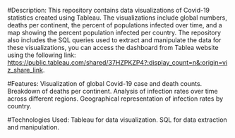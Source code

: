 #Description:
This repository contains data visualizations of Covid-19 statistics created using Tableau. The visualizations include global numbers, deaths per continent, the percent of populations infected over time, and a map showing the percent population infected per country. The repository also includes the SQL queries used to extract and manipulate the data for these visualizations, you can access the dashboard from Tablea website using the following link: https://public.tableau.com/shared/37HZPKZP4?:display_count=n&:origin=viz_share_link.

#Features:
Visualization of global Covid-19 case and death counts.
Breakdown of deaths per continent.
Analysis of infection rates over time across different regions.
Geographical representation of infection rates by country.

#Technologies Used:
Tableau for data visualization.
SQL for data extraction and manipulation.
